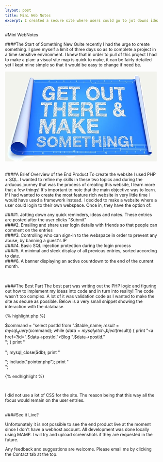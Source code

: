 ```yaml
---
layout: post
title: Mini Web Notes  
excerpt: I created a secure site where users could go to jot downs ideas, thoughts and notes
---
```

#Mini WebNotes
<br/>

####The Start of Something New
Quite recently I had the urge to create something. I gave myself a limit of three days so as to 
complete a project in a time sensitive environment. I knew that in order to pull of this project
I had to make a plan: a visual site map is quick to make, it can be fairly detailed yet 
I kept mine simple so that it would be easy to change if need be. 

![alt text](/images/make.jpg "Innovation")

<br/>
####A Brief Overview of the End Product
To create the website I used PHP + SQL. I wanted to refine my skills in these two topics and during the
arduous journey that was the process of creating this website, I learn more that a few things! It's important 
to note that the main objective was to learn. If I had wanted to create the most feature rich website in very little
time I would have used a framework instead. 
I decided to make a website where a user could login to their own webspace. Once in, they have the option of:
<br/>


####1. Jotting down any quick reminders, ideas and notes. These entries are posted after the user clicks "Submit" 
<br/>
####2. Emailing and share user login details with friends so that people can comment on the entries 
<br/>
####3. Controlling who can sign-in to the webspace in order to prevent any abuse, by banning a guest's IP
<br/>
####4. Basic SQL injection protection during the login process
<br/>
####5. A minimal and sleek display of all previous entries, sorted according to date. 
<br/>
####6. A banner displaying an active countdown to the end of the current month.  

<br/>
<br/>
####The Best Part
The best part was writing out the PHP logic and figuring out how to implement my ideas into code and in turn into 
reality! The code wasn't too complex. A lot of it was validation code as I wanted to make the site as secure as 
possible. Below is a very small snippet showing the interaction with the database. 

{% highlight php %}

$command = "select postId from ".$table_name;
$result = mysql_query($command);
while ($data = mysql_fetch_object($result))
{
	print "<TR><TD><a href=?id=".$data->postId.">Blog ".$data->postId."</a></TD><br/>";
}
print "<br/><br/>";
mysql_close($db);
print "<div class = blog_entry>";
include("pointer.php"); 
print "</div>";

{% endhighlight %}

<br/>

I did not use a lot of CSS for the site. The reason being that this way all the focus would remain on the 
user entries.  

<br/>
####See it Live?

Unfortunately it is not possible to see the end product live at the moment since I don't have a webhost account.
All development was done locally using MAMP. I will try and upload screenshots if they are requested
in the future.  


Any feedback and suggestions are welcome. Please email me by clicking the Contact tab at the top. 
 


  